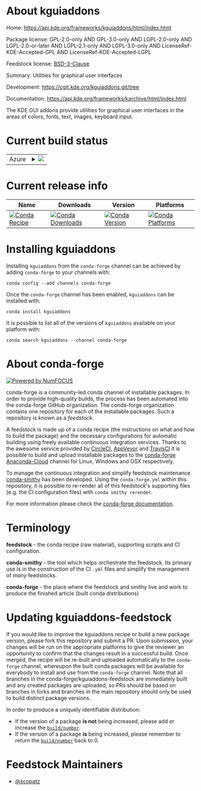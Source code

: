 About kguiaddons
================

Home: https://api.kde.org/frameworks/kguiaddons/html/index.html

Package license: GPL-2.0-only AND GPL-3.0-only AND LGPL-2.0-only AND LGPL-2.0-or-later AND LGPL-2.1-only AND LGPL-3.0-only AND LicenseRef-KDE-Accepted-GPL AND LicenseRef-KDE-Accepted-LGPL

Feedstock license: [BSD-3-Clause](https://github.com/conda-forge/kguiaddons-feedstock/blob/master/LICENSE.txt)

Summary: Utilities for graphical user interfaces

Development: https://cgit.kde.org/kguiaddons.git/tree

Documentation: https://api.kde.org/frameworks/karchive/html/index.html

The KDE GUI addons provide utilities for graphical user interfaces
in the areas of colors, fonts, text, images, keyboard input.


Current build status
====================


<table>
    
  <tr>
    <td>Azure</td>
    <td>
      <details>
        <summary>
          <a href="https://dev.azure.com/conda-forge/feedstock-builds/_build/latest?definitionId=8469&branchName=master">
            <img src="https://dev.azure.com/conda-forge/feedstock-builds/_apis/build/status/kguiaddons-feedstock?branchName=master">
          </a>
        </summary>
        <table>
          <thead><tr><th>Variant</th><th>Status</th></tr></thead>
          <tbody><tr>
              <td>linux_64</td>
              <td>
                <a href="https://dev.azure.com/conda-forge/feedstock-builds/_build/latest?definitionId=8469&branchName=master">
                  <img src="https://dev.azure.com/conda-forge/feedstock-builds/_apis/build/status/kguiaddons-feedstock?branchName=master&jobName=linux&configuration=linux_64_" alt="variant">
                </a>
              </td>
            </tr>
          </tbody>
        </table>
      </details>
    </td>
  </tr>
</table>

Current release info
====================

| Name | Downloads | Version | Platforms |
| --- | --- | --- | --- |
| [![Conda Recipe](https://img.shields.io/badge/recipe-kguiaddons-green.svg)](https://anaconda.org/conda-forge/kguiaddons) | [![Conda Downloads](https://img.shields.io/conda/dn/conda-forge/kguiaddons.svg)](https://anaconda.org/conda-forge/kguiaddons) | [![Conda Version](https://img.shields.io/conda/vn/conda-forge/kguiaddons.svg)](https://anaconda.org/conda-forge/kguiaddons) | [![Conda Platforms](https://img.shields.io/conda/pn/conda-forge/kguiaddons.svg)](https://anaconda.org/conda-forge/kguiaddons) |

Installing kguiaddons
=====================

Installing `kguiaddons` from the `conda-forge` channel can be achieved by adding `conda-forge` to your channels with:

```
conda config --add channels conda-forge
```

Once the `conda-forge` channel has been enabled, `kguiaddons` can be installed with:

```
conda install kguiaddons
```

It is possible to list all of the versions of `kguiaddons` available on your platform with:

```
conda search kguiaddons --channel conda-forge
```


About conda-forge
=================

[![Powered by NumFOCUS](https://img.shields.io/badge/powered%20by-NumFOCUS-orange.svg?style=flat&colorA=E1523D&colorB=007D8A)](http://numfocus.org)

conda-forge is a community-led conda channel of installable packages.
In order to provide high-quality builds, the process has been automated into the
conda-forge GitHub organization. The conda-forge organization contains one repository
for each of the installable packages. Such a repository is known as a *feedstock*.

A feedstock is made up of a conda recipe (the instructions on what and how to build
the package) and the necessary configurations for automatic building using freely
available continuous integration services. Thanks to the awesome service provided by
[CircleCI](https://circleci.com/), [AppVeyor](https://www.appveyor.com/)
and [TravisCI](https://travis-ci.com/) it is possible to build and upload installable
packages to the [conda-forge](https://anaconda.org/conda-forge)
[Anaconda-Cloud](https://anaconda.org/) channel for Linux, Windows and OSX respectively.

To manage the continuous integration and simplify feedstock maintenance
[conda-smithy](https://github.com/conda-forge/conda-smithy) has been developed.
Using the ``conda-forge.yml`` within this repository, it is possible to re-render all of
this feedstock's supporting files (e.g. the CI configuration files) with ``conda smithy rerender``.

For more information please check the [conda-forge documentation](https://conda-forge.org/docs/).

Terminology
===========

**feedstock** - the conda recipe (raw material), supporting scripts and CI configuration.

**conda-smithy** - the tool which helps orchestrate the feedstock.
                   Its primary use is in the construction of the CI ``.yml`` files
                   and simplify the management of *many* feedstocks.

**conda-forge** - the place where the feedstock and smithy live and work to
                  produce the finished article (built conda distributions)


Updating kguiaddons-feedstock
=============================

If you would like to improve the kguiaddons recipe or build a new
package version, please fork this repository and submit a PR. Upon submission,
your changes will be run on the appropriate platforms to give the reviewer an
opportunity to confirm that the changes result in a successful build. Once
merged, the recipe will be re-built and uploaded automatically to the
`conda-forge` channel, whereupon the built conda packages will be available for
everybody to install and use from the `conda-forge` channel.
Note that all branches in the conda-forge/kguiaddons-feedstock are
immediately built and any created packages are uploaded, so PRs should be based
on branches in forks and branches in the main repository should only be used to
build distinct package versions.

In order to produce a uniquely identifiable distribution:
 * If the version of a package **is not** being increased, please add or increase
   the [``build/number``](https://conda.io/docs/user-guide/tasks/build-packages/define-metadata.html#build-number-and-string).
 * If the version of a package **is** being increased, please remember to return
   the [``build/number``](https://conda.io/docs/user-guide/tasks/build-packages/define-metadata.html#build-number-and-string)
   back to 0.

Feedstock Maintainers
=====================

* [@scopatz](https://github.com/scopatz/)

